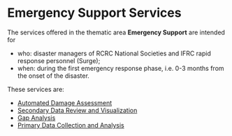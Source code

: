# Emergency Support Services

The services offered in the thematic area **Emergency Support** are intended for 
- who: disaster managers of RCRC National Societies and IFRC rapid response personnel (Surge);
- when: during the first emergency response phase, i.e. 0-3 months from the onset of the disaster.

These services are:
- [Automated Damage Assessment](./ADA/README.md)
- [Secondary Data Review and Visualization](./Secondary%20Data/README.md)
- [Gap Analysis](./Gap%20Analysis/README.md)
- [Primary Data Collection and Analysis](./Primary%20Data/README.md)

